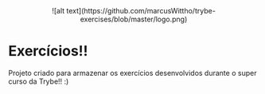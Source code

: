 <div align="center">![alt text](https://github.com/marcusWittho/trybe-exercises/blob/master/logo.png)</div>

# Exercícios!!

Projeto criado para armazenar os exercícios desenvolvidos durante o super curso da Trybe!! :)
